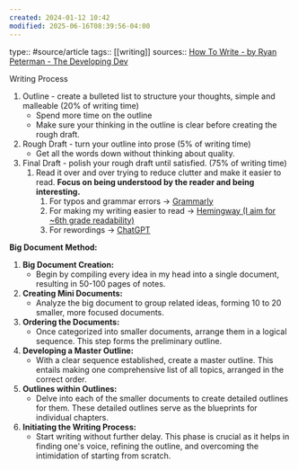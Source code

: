 ```yaml
---
created: 2024-01-12 10:42
modified: 2025-06-16T08:39:56-04:00
---
```

type:: #source/article
tags::  [[writing]]
sources:: [How To Write - by Ryan Peterman - The Developing Dev](https://www.developing.dev/p/how-to-write)

Writing Process
1. Outline - create a bulleted list to structure your thoughts, simple and malleable (20% of writing time)
	- Spend more time on the outline
	- Make sure your thinking in the outline is clear before creating the rough draft.
2. Rough Draft - turn your outline into prose (5% of writing time)
	- Get all the words down without thinking about quality.
3. Final Draft - polish your rough draft until satisfied. (75% of writing time)
	1. Read it over and over trying to reduce clutter and make it easier to read. **Focus on being understood by the reader and being interesting.**
		1. For typos and grammar errors → [Grammarly](https://www.grammarly.com/)
		2. For making my writing easier to read → [Hemingway (I aim for ~6th grade readability)](https://hemingwayapp.com/)
		3. For rewordings → [ChatGPT](https://chat.openai.com/)

**Big Document Method:**
1. **Big Document Creation:**
   - Begin by compiling every idea in my head into a single document, resulting in 50-100 pages of notes.
2. **Creating Mini Documents:**
   - Analyze the big document to group related ideas, forming 10 to 20 smaller, more focused documents.
3. **Ordering the Documents:**
   - Once categorized into smaller documents, arrange them in a logical sequence. This step forms the preliminary outline.
4. **Developing a Master Outline:**
   - With a clear sequence established, create a master outline. This entails making one comprehensive list of all topics, arranged in the correct order.
5. **Outlines within Outlines:**
   - Delve into each of the smaller documents to create detailed outlines for them. These detailed outlines serve as the blueprints for individual chapters.
6. **Initiating the Writing Process:**
   - Start writing without further delay. This phase is crucial as it helps in finding one's voice, refining the outline, and overcoming the intimidation of starting from scratch.
